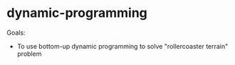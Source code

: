 # dynamic-programming

Goals: 

  - To use bottom-up dynamic programming to solve "rollercoaster terrain" problem 
